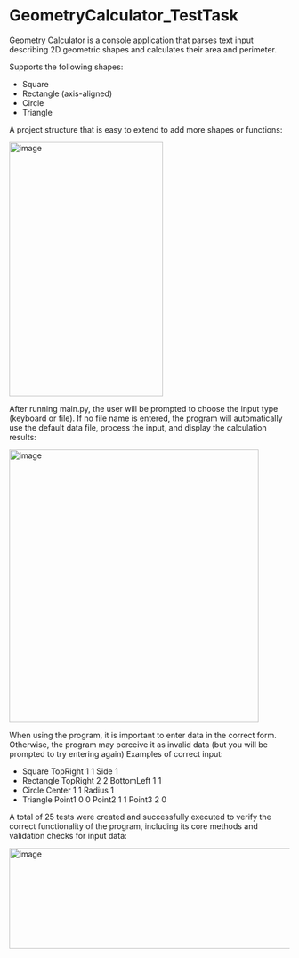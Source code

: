 # GeometryCalculator_TestTask

Geometry Calculator is a console application that parses text input describing 2D geometric shapes and calculates their area and perimeter. 

Supports the following shapes:
 - Square
 - Rectangle (axis-aligned)
 - Circle
 - Triangle

A project structure that is easy to extend to add more shapes or functions:

<img width="276" height="457" alt="image" src="https://github.com/user-attachments/assets/90784690-ef15-41e1-bc6a-8cc49c00ca0f" />

After running main.py, the user will be prompted to choose the input type (keyboard or file). If no file name is entered, the program will automatically use the default data file, process the input, and display the calculation results:

<img width="448" height="491" alt="image" src="https://github.com/user-attachments/assets/0e48bff9-4388-4cd2-acec-bf102d7832ac" />

When using the program, it is important to enter data in the correct form. Otherwise, the program may perceive it as invalid data (but you will be prompted to try entering again)
Examples of correct input: 
 - Square TopRight 1 1 Side 1
 - Rectangle TopRight 2 2 BottomLeft 1 1
 - Circle Center 1 1 Radius 1
 - Triangle Point1 0 0 Point2 1 1 Point3 2 0

A total of 25 tests were created and successfully executed to verify the correct functionality of the program, including its core methods and validation checks for input data:

<img width="1192" height="181" alt="image" src="https://github.com/user-attachments/assets/81e7d634-d8d2-4805-8ac9-cfeb54de3e11" />
